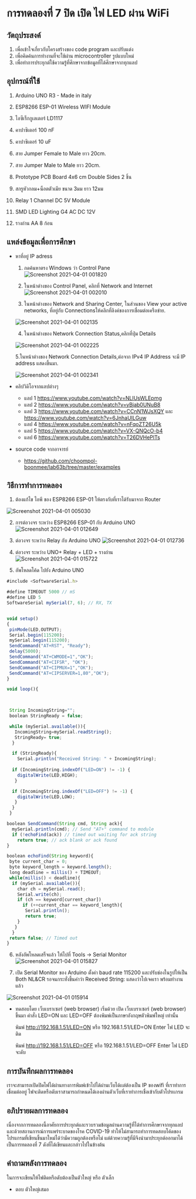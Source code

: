 # การทดลองที่ 7 ปิด เปิด ไฟ LED ผ่าน WiFi

## วัตถุประสงค์
1. เพื่อเข้าใจเกี่ยวกับโครงสร้างของ code program และปรับแต่ง
2. เพื่อคิดค้นการทำงานที่จะใช้ผ่าน microcontroller รูปแบบใหม่
3. เพื่อทำการประยุกต์ใช้ความรู้ที่ศึกษาจากข้อมูลที่ได้ศึกษาจากทุกแลป

## อุปกรณ์ที่ใช้
1. Arduino UNO R3 - Made in italy

2. ESP8266 ESP-01 Wireless WIFI Module

3. ไอซีเร็กกูเลเตอร์ LD1117

4. คาปาซิเตอร์ 100 nF

5. คาปาซิเตอร์ 10 uF

6. สาย Jumper Female to Male ยาว 20cm.

7. สาย Jumper Male to Male ยาว 20cm.

8. Prototype PCB Board 4x6 cm Double Sides 2 ชิ้น

9. สกรูหัวกลม+น็อตตัวเมีย ขนาด 3มม ยาว 12มม

10. Relay 1 Channel DC 5V Module

11. SMD LED Lighting G4 AC DC 12V

12. รางถ่าน AA 8 ก้อน

## แหล่งข้อมูลเพื่อการศึกษา
- หาที่อยู่ IP adress 
  1. กดค้นหาตรง Windows ว่า Control Pane
   ![Screenshot 2021-04-01 001820](https://user-images.githubusercontent.com/81258597/113185894-34405580-9281-11eb-9ba6-ca1f98c352af.png)
  2. ในหน้าต่างของ Control Panel, คลิกที่ Network and Internet
   ![Screenshot 2021-04-01 002010](https://user-images.githubusercontent.com/81258597/113185925-3b676380-9281-11eb-92bb-d3428ea38327.png)

  3. ในหน้าต่างของ Network and Sharing Center, ในส่วนของ View your active networks, ที่อยู่กับ Connectionsให้คลิกที่ลิงค์ของการเชื่อมต่อเครือข่าย.
   
   ![Screenshot 2021-04-01 002135](https://user-images.githubusercontent.com/81258597/113185943-402c1780-9281-11eb-9280-d69f48757080.png)

  4. ในหน้าต่างของ Network Connection Status,คลิกที่ปุ่ม Details
   
   ![Screenshot 2021-04-01 002225](https://user-images.githubusercontent.com/81258597/113185960-44583500-9281-11eb-9b62-2197d36e1da7.png)

  5.ในหน้าต่างของ Network Connection Details,ต่อจาก IPv4 IP Address จะมี IP address แสดงขึ้นมา.
   
   ![Screenshot 2021-04-01 002341](https://user-images.githubusercontent.com/81258597/113185976-491ce900-9281-11eb-9bea-5c4a84da1651.png)




- คลิปวิดิโอจากแลปต่างๆ
  - แลป 1 https://www.youtube.com/watch?v=NLIUsWLEpmg
  - แลป 2 https://www.youtube.com/watch?v=yBjab0UNuB8
  - แลป 3 https://www.youtube.com/watch?v=CCnN1WJsXQY และ https://www.youtube.com/watch?v=6JnhaUILGuw
  - แลป 4 https://www.youtube.com/watch?v=nFqoZT26U5k
  - แลป 5 https://www.youtube.com/watch?v=VX-QNQcO-b4
  - แลป 6 https://www.youtube.com/watch?v=T26DVHePlTs
- source code จากอาจารย์
  - https://github.com/choompol-boonmee/lab63b/tree/master/examples

## วิธีการทำการทดลอง
1. ต้องแก้ไข ไอพี ของ ESP8266 ESP-01 ให้ตรงกับที่เราได้รับมาจาก Router

![Screenshot 2021-04-01 005030](https://user-images.githubusercontent.com/81258597/113188464-48d21d00-9284-11eb-9fb2-27b302c2556d.png)


2. การต่อวงจร ระหว่าง ESP8266 ESP-01 กับ Arduino UNO
![Screenshot 2021-04-01 012649](https://user-images.githubusercontent.com/81258597/113192742-5a69f380-9289-11eb-9a12-e666bbdb0750.png)


3. ต่อวงจร ระหว่าง Relay กับ Arduino UNO
  ![Screenshot 2021-04-01 012736](https://user-images.githubusercontent.com/81258597/113192829-779ec200-9289-11eb-8d9c-8c7f43096044.png)

4. ต่อวงจร ระหว่าง UNO+ Relay + LED + รางถ่าน
   ![Screenshot 2021-04-01 015722](https://user-images.githubusercontent.com/81258597/113196394-a9198c80-928d-11eb-9ada-12edb4aa98f6.png)



5. อัพโหลดโค้ด ไปยัง  Arduino UNO   
```javascript
#include <SoftwareSerial.h>

#define TIMEOUT 5000 // mS
#define LED 5
SoftwareSerial mySerial(7, 6); // RX, TX


void setup()
{
 pinMode(LED,OUTPUT);
 Serial.begin(115200);
 mySerial.begin(115200);
 SendCommand("AT+RST", "Ready");
 delay(5000);
 SendCommand("AT+CWMODE=1","OK");
 SendCommand("AT+CIFSR", "OK");
 SendCommand("AT+CIPMUX=1","OK");
 SendCommand("AT+CIPSERVER=1,80","OK");
}

void loop(){


  
 String IncomingString="";
 boolean StringReady = false;

 while (mySerial.available()){
   IncomingString=mySerial.readString();
   StringReady= true;
  }

  if (StringReady){
    Serial.println("Received String: " + IncomingString);
  
  if (IncomingString.indexOf("LED=ON") != -1) {
    digitalWrite(LED,HIGH);
   }

  if (IncomingString.indexOf("LED=OFF") != -1) {
    digitalWrite(LED,LOW);
   }
  }
 }

boolean SendCommand(String cmd, String ack){
  mySerial.println(cmd); // Send "AT+" command to module
  if (!echoFind(ack)) // timed out waiting for ack string
    return true; // ack blank or ack found
}

boolean echoFind(String keyword){
 byte current_char = 0;
 byte keyword_length = keyword.length();
 long deadline = millis() + TIMEOUT;
 while(millis() < deadline){
  if (mySerial.available()){
    char ch = mySerial.read();
    Serial.write(ch);
    if (ch == keyword[current_char])
      if (++current_char == keyword_length){
       Serial.println();
       return true;
    }
   }
  }
 return false; // Timed out
}

```

6. หลังอัพโหลดเสร็จแล้ว ให้ไปที่ Tools -> Serial Monitor
  ![Screenshot 2021-04-01 015827](https://user-images.githubusercontent.com/81258597/113196507-c8b0b500-928d-11eb-8b9b-00d4fe179e27.png)

7. เปิด Serial Monitor ของ Arduino ตั้งค่า baud rate 115200 และปรับช่องในรูปให้เป็น Both NL&CR
รอจนกระทั่งขึ้นคำว่า Received String:
แสดงว่าโปเจคเรา พร้อมทํางาน แล้ว

![Screenshot 2021-04-01 015914](https://user-images.githubusercontent.com/81258597/113196588-e120cf80-928d-11eb-8cd7-77c19ea24b94.png)

*  ทดสอบโดย เว็บเบราเซอร์ (web browser)
    เริ่มด้วย เปิด เว็บเบราเซอร์ (web browser) ขึ้นมา
    คำสั่ง LED=ON และ LED=OFF ต้องพิมพ์เป็นภาษาอังกฤษตัวพิมพ์ใหญ่ เท่านั้น


    พิมพ์ http://192.168.1.51/LED=ON
    หรือ 192.168.1.51/LED=ON
    Enter
    ไฟ LED จะติด

    พิมพ์ http://192.168.1.51/LED=OFF
    หรือ 192.168.1.51/LED=OFF
    Enter
    ไฟ LED จะดับ


## การบันทึกผลการทดลอง 
  เราจะสามารถเปิดปิดไฟได้ผ่านทางการพิมพ์เข้าไปได้ผ่านเว็บได้เเต่ต้องเป็น IP ของwifi ที่เราทำการเชื่อมต่ออยู่ ไฟจะติดหรือดับเราสามารถกำหนดได้เองผ่านตัวเว็บที่เราทำการเชื่อเข้ากับตัวโปรเเกรม

## อภิปรายผลการทดลอง 
  เนื่องจากการทดลองนี้อาศัยการประยุกต์และรวบรวมข้อมูลผ่านความรู้ที่ได้ทำการศึกษาจากทุกแลป และด้วยสถานการณ์การแพร่ระบาดของโรค COVID-19 ทำให้ไม่สามารถทำการทดสอบโค้ดของโปรแกรมที่เขียนขึ้นมาใหม่ได้ว่ามีความถูกต้องหรือไม่ แต่ด้วยความรู้ที่มีจึงนำมาประยุกต์ออกมาได้เป็นการทดลองที่ 7 ดังที่ได้เขียนและกล่าวไปในข้างต้น 

## คำถามหลังการทดลอง 
ในการจะเขียนให้ไฟติดหรือดับต้องเป็นตัวใหญ่ หรือ ตัวเล็ก
* ตอบ ตัวใหญ่เสมอ

